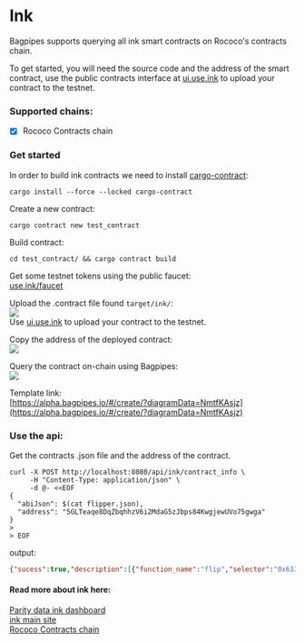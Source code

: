 # Ink

Bagpipes supports querying all ink smart contracts on Rococo's contracts chain.    

To get started, you will need the source code and the address of the smart contract, use the public contracts interface at [ui.use.ink](https://ui.use.ink/) to upload your contract to the testnet.  


### Supported chains:   
-  [x] Rococo Contracts chain


### Get started 

In order to build ink contracts we need to install [cargo-contract](https://github.com/use-ink/cargo-contract):   
```shell
cargo install --force --locked cargo-contract
```

Create a new contract:   

```shell
cargo contract new test_contract
```

Build contract:   
```shell   
cd test_contract/ && cargo contract build   
```

Get some testnet tokens using the public faucet:   
[use.ink/faucet](https://use.ink/faucet)   

Upload the .contract file found `target/ink/`:    
![](/img/ink_upload.png)     
Use [ui.use.ink](https://ui.use.ink/) to upload your contract to the testnet.   


Copy the address of the deployed contract:    
![](/img/copy_contract_address.png)   


Query the contract on-chain using Bagpipes:    
![](/img/contracts_ink.png)    

Template link:  
[https://alpha.bagpipes.io/#/create/?diagramData=NmtfKAsjz](https://alpha.bagpipes.io/#/create/?diagramData=NmtfKAsjz)    


### Use the api:     
Get the contracts .json file and the address of the contract.   

```shell  
curl -X POST http://localhost:8080/api/ink/contract_info \
     -H "Content-Type: application/json" \
     -d @- <<EOF
{
  "abiJson": $(cat flipper.json),
  "address": "5GLTeaqe8DqZbqhhzV6i2MdaG5zJbps84KwgjewUVo75gwga"
}
> 
> EOF
```  
output:   
```json  
{"sucess":true,"description":[{"function_name":"flip","selector":"0x633aa551","mutates":true,"args":[]},{"function_name":"get","selector":"0x2f865bd9","mutates":false,"args":[]}]}
```


#### Read more about ink here:    
[Parity data ink dashboard](https://dashboards.data.paritytech.io/ink.html)      
[ink main site](https://use.ink/)   
[Rococo Contracts chain](https://use.ink/testnet/)   


